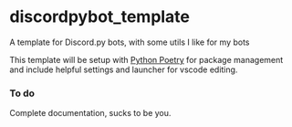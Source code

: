 # discordpybot_template
A template for Discord.py bots, with some utils I like for my bots

This template will be setup with [Python Poetry](https://python-poetry.org/) for package management and include helpful settings and launcher for vscode editing.

### To do
Complete documentation, sucks to be you.